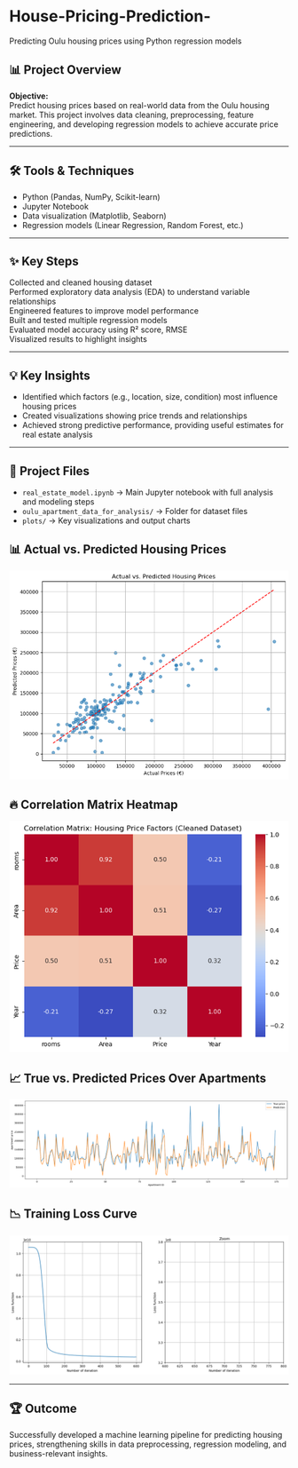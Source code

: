 # House-Pricing-Prediction-
Predicting Oulu housing prices using Python regression models
## 📊 Project Overview

**Objective:**  
Predict housing prices based on real-world data from the Oulu housing market. This project involves data cleaning, preprocessing, feature engineering, and developing regression models to achieve accurate price predictions.

---

## 🛠 Tools & Techniques

- Python (Pandas, NumPy, Scikit-learn)
- Jupyter Notebook
- Data visualization (Matplotlib, Seaborn)
- Regression models (Linear Regression, Random Forest, etc.)

---

## ✨ Key Steps

Collected and cleaned housing dataset  
Performed exploratory data analysis (EDA) to understand variable relationships  
Engineered features to improve model performance  
Built and tested multiple regression models  
Evaluated model accuracy using R² score, RMSE  
Visualized results to highlight insights

---

## 💡 Key Insights

- Identified which factors (e.g., location, size, condition) most influence housing prices  
- Created visualizations showing price trends and relationships  
- Achieved strong predictive performance, providing useful estimates for real estate analysis

---

## 📁 Project Files

- `real_estate_model.ipynb` → Main Jupyter notebook with full analysis and modeling steps  
- `oulu_apartment_data_for_analysis/` → Folder for dataset files 
- `plots/` → Key visualizations and output charts

## 📊 Actual vs. Predicted Housing Prices
![Actual vs Predicted](Actual_Predicted_House_Price.png)

## 🔥 Correlation Matrix Heatmap
![Correlation Matrix](Correlation_Matrix_Heatmap.png)

## 📈 True vs. Predicted Prices Over Apartments
![Prediction Plot](Prediction_Plot.png)

## 📉 Training Loss Curve
![Training Loss](Training_Loss_Curve.png)

---

## 🏆 Outcome

Successfully developed a machine learning pipeline for predicting housing prices, strengthening skills in data preprocessing, regression modeling, and business-relevant insights.

